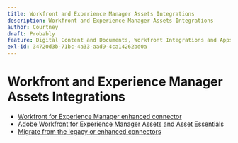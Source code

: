 ```yaml
---
title: Workfront and Experience Manager Assets Integrations
description: Workfront and Experience Manager Assets Integrations
author: Courtney
draft: Probably
feature: Digital Content and Documents, Workfront Integrations and Apps
exl-id: 34720d3b-71bc-4a33-aad9-4ca14262bd0a
---
```

# Workfront and Experience Manager Assets Integrations

* [Workfront for Experience Manager enhanced connector](../../documents/workfront-and-experience-manager-integrations/workfront-for-experience-manager-enhanced-connector/workfront-for-aem-enhanced-connector.md) 
* [Adobe Workfront for Experience Manager Assets and Asset Essentials](../../documents/adobe-workfront-for-experience-manager-assets-essentials/workfront-for-aem-asset-essentials.md)
* [Migrate from the legacy or enhanced connectors](/help/quicksilver/documents/workfront-and-experience-manager-integrations/legacy-enhanced-connector-migration/migrate-to-workfont-integration.md)